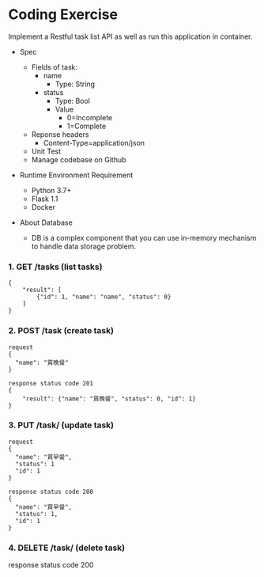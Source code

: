 # Coding Exercise

Implement a Restful task list API as well as run this application in container.

- Spec
  - Fields of task:
      - name
          - Type: String
      - status
          - Type: Bool
          - Value
              - 0=Incomplete
              - 1=Complete
  - Reponse headers
      - Content-Type=application/json
  - Unit Test
  - Manage codebase on Github

- Runtime Environment Requirement
    - Python 3.7+
    - Flask 1.1
    - Docker

- About Database
  - DB is a complex component that you can use in-memory mechanism to handle data storage problem.


### 1.  GET /tasks (list tasks)
```
{
    "result": [
        {"id": 1, "name": "name", "status": 0}
    ]
}
```

### 2.  POST /task  (create task)
```
request
{
  "name": "買晚餐"
}

response status code 201
{
    "result": {"name": "買晚餐", "status": 0, "id": 1}
}
```

### 3. PUT /task/<id> (update task)
```
request
{
  "name": "買早餐",
  "status": 1
  "id": 1
}

response status code 200
{
  "name": "買早餐",
  "status": 1,
  "id": 1
}
```

### 4. DELETE /task/<id> (delete task)
response status code 200

